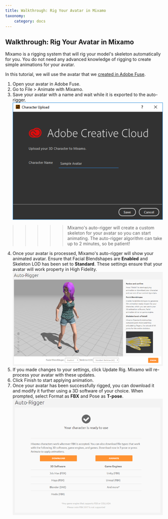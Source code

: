 ```yaml
---
title: Walkthrough: Rig Your Avatar in Mixamo
taxonomy:
    category: docs
---
```


## Walkthrough: Rig Your Avatar in Mixamo

Mixamo is a rigging system that will rig your model's skeleton automatically for you. You do not need any advanced knowledge of rigging to create simple animations for your avatar. 

In this tutorial, we will use the avatar that we [created in Adobe Fuse](../fuse-tutorial). 

1. Open your avatar in Adobe Fuse.
2. Go to File > Animate with Mixamo.
3. Save your avatar with a name and wait while it is exported to the auto-rigger.![](character-upload.png)
>>>>>Mixamo's auto-rigger will create a custom skeleton for your avatar so you can start animating. The auto-rigger algorithm can take up to 2 minutes, so be patient!
4. Once your avatar is processed, Mixamo's auto-rigger will show your animated avatar. Ensure that Facial Blendshapes are **Enabled** and Skeleton LOD has been set to **Standard**. These settings ensure that your avatar will work property in High Fidelity. ![](auto-rigger.png)
5. If you made changes to your settings, click Update Rig. Mixamo will re-process your avatar with these updates.
6. Click Finish to start applying animation.
7. Once your avatar has been successfully rigged, you can download it and modify it further using a 3D software of your choice. When prompted, select Format as **FBX** and Pose as **T-pose**. ![](mixamo-download.png)

